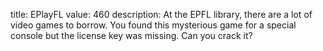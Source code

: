 title: EPlayFL
value: 460
description: At the EPFL library, there are a lot of video games to borrow. You found this mysterious game for a special console but the license key was missing. Can you crack it?